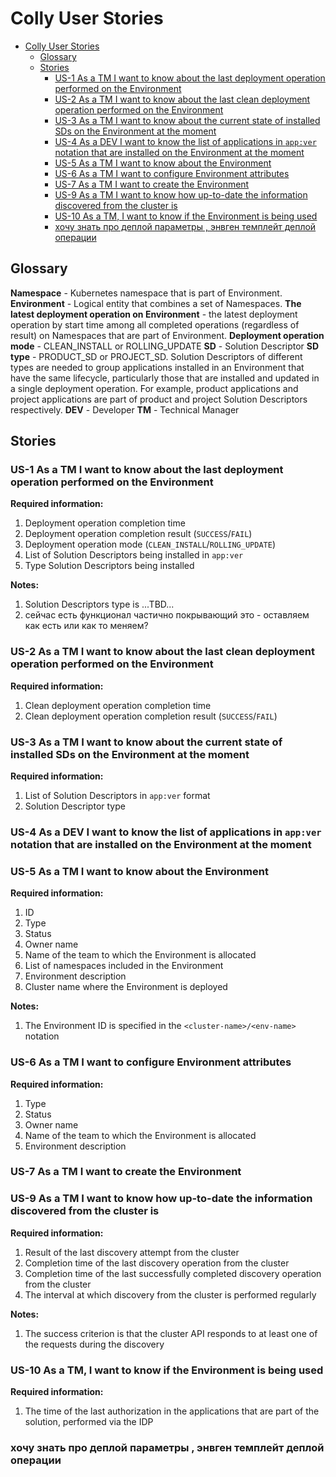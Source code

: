 # Colly User Stories

- [Colly User Stories](#colly-user-stories)
  - [Glossary](#glossary)
  - [Stories](#stories)
    - [US-1 As a TM I want to know about the last deployment operation performed on the Environment](#us-1-as-a-tm-i-want-to-know-about-the-last-deployment-operation-performed-on-the-environment)
    - [US-2 As a TM I want to know about the last clean deployment operation performed on the Environment](#us-2-as-a-tm-i-want-to-know-about-the-last-clean-deployment-operation-performed-on-the-environment)
    - [US-3 As a TM I want to know about the current state of installed SDs on the Environment at the moment](#us-3-as-a-tm-i-want-to-know-about-the-current-state-of-installed-sds-on-the-environment-at-the-moment)
    - [US-4 As a DEV I want to know the list of applications in `app:ver` notation that are installed on the Environment at the moment](#us-4-as-a-dev-i-want-to-know-the-list-of-applications-in-appver-notation-that-are-installed-on-the-environment-at-the-moment)
    - [US-5 As a TM I want to know about the Environment](#us-5-as-a-tm-i-want-to-know-about-the-environment)
    - [US-6 As a TM I want to configure Environment attributes](#us-6-as-a-tm-i-want-to-configure-environment-attributes)
    - [US-7 As a TM I want to create the Environment](#us-7-as-a-tm-i-want-to-create-the-environment)
    - [US-9 As a TM I want to know how up-to-date the information discovered from the cluster is](#us-9-as-a-tm-i-want-to-know-how-up-to-date-the-information-discovered-from-the-cluster-is)
    - [US-10 As a TM, I want to know if the Environment is being used](#us-10-as-a-tm-i-want-to-know-if-the-environment-is-being-used)
    - [хочу знать про деплой параметры , энвген темплейт деплой операции](#хочу-знать-про-деплой-параметры--энвген-темплейт-деплой-операции)

## Glossary

**Namespace** - Kubernetes namespace that is part of Environment.
**Environment** - Logical entity that combines a set of Namespaces.
**The latest deployment operation on Environment** - the latest deployment operation by start time among all completed operations (regardless of result) on Namespaces that are part of Environment.
**Deployment operation mode** - CLEAN_INSTALL or ROLLING_UPDATE
**SD** - Solution Descriptor
**SD type** - PRODUCT_SD or PROJECT_SD. Solution Descriptors of different types are needed to group applications installed in an Environment that have the same lifecycle, particularly those that are installed and updated in a single deployment operation. For example, product applications and project applications are part of product and project Solution Descriptors respectively.
**DEV** - Developer
**TM** - Technical Manager

## Stories

### US-1 As a TM I want to know about the last deployment operation performed on the Environment

**Required information:**

1. Deployment operation completion time
2. Deployment operation completion result (`SUCCESS`/`FAIL`)
3. Deployment operation mode (`CLEAN_INSTALL`/`ROLLING_UPDATE`)
4. List of Solution Descriptors being installed in `app:ver`
5. Type Solution Descriptors being installed

**Notes:**

1. Solution Descriptors type is ...TBD...
2. сейчас есть функционал частично покрывающий это - оставляем как есть или как то меняем?

### US-2 As a TM I want to know about the last clean deployment operation performed on the Environment

**Required information:**

1. Clean deployment operation completion time
2. Clean deployment operation completion result (`SUCCESS`/`FAIL`)

### US-3 As a TM I want to know about the current state of installed SDs on the Environment at the moment

**Required information:**

1. List of Solution Descriptors in `app:ver` format
2. Solution Descriptor type

### US-4 As a DEV I want to know the list of applications in `app:ver` notation that are installed on the Environment at the moment

### US-5 As a TM I want to know about the Environment

**Required information:**

1. ID
2. Type
3. Status
4. Owner name
5. Name of the team to which the Environment is allocated
6. List of namespaces included in the Environment
7. Environment description
8. Cluster name where the Environment is deployed

**Notes:**

1. The Environment ID is specified in the `<cluster-name>/<env-name>` notation

### US-6 As a TM I want to configure Environment attributes

**Required information:**

1. Type
2. Status
3. Owner name
4. Name of the team to which the Environment is allocated
5. Environment description

### US-7 As a TM I want to create the Environment

### US-9 As a TM I want to know how up-to-date the information discovered from the cluster is

**Required information:**

1. Result of the last discovery attempt from the cluster
2. Completion time of the last discovery operation from the cluster
3. Completion time of the last successfully completed discovery operation from the cluster
4. The interval at which discovery from the cluster is performed regularly

**Notes:**

1. The success criterion is that the cluster API responds to at least one of the requests during the discovery

### US-10 As a TM, I want to know if the Environment is being used

**Required information:**

1. The time of the last authorization in the applications that are part of the solution, performed via the IDP

### хочу знать про деплой параметры , энвген темплейт деплой операции
